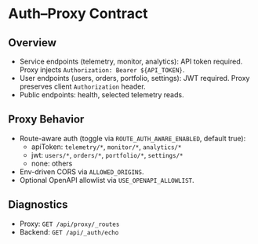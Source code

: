 # Auth–Proxy Contract

## Overview
- Service endpoints (telemetry, monitor, analytics): API token required. Proxy injects `Authorization: Bearer ${API_TOKEN}`.
- User endpoints (users, orders, portfolio, settings): JWT required. Proxy preserves client `Authorization` header.
- Public endpoints: health, selected telemetry reads.

## Proxy Behavior
- Route-aware auth (toggle via `ROUTE_AUTH_AWARE_ENABLED`, default true):
  - apiToken: `telemetry/*`, `monitor/*`, `analytics/*`
  - jwt: `users/*`, `orders/*`, `portfolio/*`, `settings/*`
  - none: others
- Env-driven CORS via `ALLOWED_ORIGINS`.
- Optional OpenAPI allowlist via `USE_OPENAPI_ALLOWLIST`.

## Diagnostics
- Proxy: `GET /api/proxy/_routes`
- Backend: `GET /api/_auth/echo`



